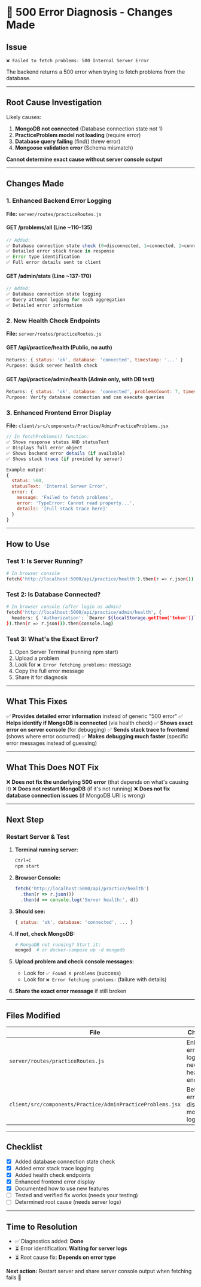 # 🔧 500 Error Diagnosis - Changes Made

## Issue
```
❌ Failed to fetch problems: 500 Internal Server Error
```

The backend returns a 500 error when trying to fetch problems from the database.

---

## Root Cause Investigation

Likely causes:
1. **MongoDB not connected** (Database connection state not 1)
2. **PracticeProblem model not loading** (require error)
3. **Database query failing** (find() threw error)
4. **Mongoose validation error** (Schema mismatch)

**Cannot determine exact cause without server console output**

---

## Changes Made

### 1. Enhanced Backend Error Logging

**File:** `server/routes/practiceRoutes.js`

#### GET /problems/all (Line ~110-135)
```javascript
// Added:
✅ Database connection state check (0=disconnected, 1=connected, 2=connecting, 3=disconnecting)
✅ Detailed error stack trace in response
✅ Error type identification
✅ Full error details sent to client
```

#### GET /admin/stats (Line ~137-170)
```javascript
// Added:
✅ Database connection state logging
✅ Query attempt logging for each aggregation
✅ Detailed error information
```

### 2. New Health Check Endpoints

**File:** `server/routes/practiceRoutes.js`

#### GET /api/practice/health (Public, no auth)
```javascript
Returns: { status: 'ok', database: 'connected', timestamp: '...' }
Purpose: Quick server health check
```

#### GET /api/practice/admin/health (Admin only, with DB test)
```javascript
Returns: { status: 'ok', database: 'connected', problemsCount: 7, timestamp: '...' }
Purpose: Verify database connection and can execute queries
```

### 3. Enhanced Frontend Error Display

**File:** `client/src/components/Practice/AdminPracticeProblems.jsx`

```javascript
// In fetchProblems() function:
✅ Shows response status AND statusText
✅ Displays full error object
✅ Shows backend error details (if available)
✅ Shows stack trace (if provided by server)

Example output:
{
  status: 500,
  statusText: 'Internal Server Error',
  error: {
    message: 'Failed to fetch problems',
    error: 'TypeError: Cannot read property...',
    details: '[Full stack trace here]'
  }
}
```

---

## How to Use

### Test 1: Is Server Running?
```bash
# In browser console
fetch('http://localhost:5000/api/practice/health').then(r => r.json()).then(console.log)
```

### Test 2: Is Database Connected?
```bash
# In browser console (after login as admin)
fetch('http://localhost:5000/api/practice/admin/health', {
  headers: { 'Authorization': `Bearer ${localStorage.getItem('token')}` }
}).then(r => r.json()).then(console.log)
```

### Test 3: What's the Exact Error?
1. Open Server Terminal (running npm start)
2. Upload a problem
3. Look for `❌ Error fetching problems:` message
4. Copy the full error message
5. Share it for diagnosis

---

## What This Fixes

✅ **Provides detailed error information** instead of generic "500 error"
✅ **Helps identify if MongoDB is connected** (via health check)
✅ **Shows exact error on server console** (for debugging)
✅ **Sends stack trace to frontend** (shows where error occurred)
✅ **Makes debugging much faster** (specific error messages instead of guessing)

---

## What This Does NOT Fix

❌ **Does not fix the underlying 500 error** (that depends on what's causing it)
❌ **Does not restart MongoDB** (if it's not running)
❌ **Does not fix database connection issues** (if MongoDB URI is wrong)

---

## Next Step

### Restart Server & Test

1. **Terminal running server:**
   ```bash
   Ctrl+C
   npm start
   ```

2. **Browser Console:**
   ```javascript
   fetch('http://localhost:5000/api/practice/health')
     .then(r => r.json())
     .then(d => console.log('Server health:', d))
   ```

3. **Should see:**
   ```javascript
   { status: 'ok', database: 'connected', ... }
   ```

4. **If not, check MongoDB:**
   ```bash
   # MongoDB not running? Start it:
   mongod  # or docker-compose up -d mongodb
   ```

5. **Upload problem and check console messages:**
   - Look for `✅ Found X problems` (success)
   - Look for `❌ Error fetching problems:` (failure with details)

6. **Share the exact error message** if still broken

---

## Files Modified

| File | Changes | Lines |
|------|---------|-------|
| `server/routes/practiceRoutes.js` | Enhanced error logging, new health endpoints | ~30-40 |
| `client/src/components/Practice/AdminPracticeProblems.jsx` | Better error display, more logging | ~10-15 |

---

## Checklist

- [x] Added database connection state check
- [x] Added error stack trace logging
- [x] Added health check endpoints
- [x] Enhanced frontend error display
- [x] Documented how to use new features
- [ ] Tested and verified fix works (needs your testing)
- [ ] Determined root cause (needs server logs)

---

## Time to Resolution

- ✅ Diagnostics added: **Done**
- ⏳ Error identification: **Waiting for server logs**
- ⏳ Root cause fix: **Depends on error type**

**Next action:** Restart server and share server console output when fetching fails 🎯
